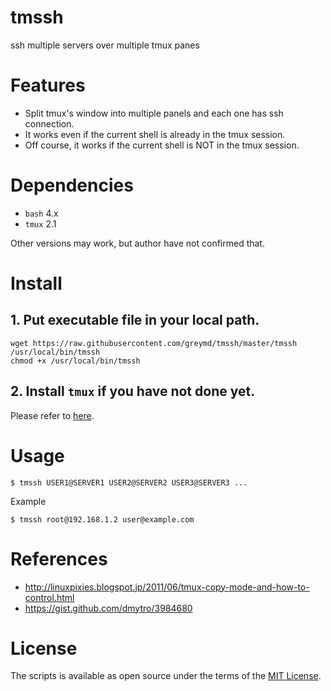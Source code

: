 # tmssh
ssh multiple servers over multiple tmux panes

# Features
* Split tmux's window into multiple panels and each one has ssh connection.
* It works even if the current shell is already in the tmux session.
* Off course, it works if the current shell is NOT in the tmux session.

# Dependencies
* `bash` 4.x
* `tmux` 2.1

Other versions may work, but author have not confirmed that.

# Install

## 1. Put executable file in your local path.

```
wget https://raw.githubusercontent.com/greymd/tmssh/master/tmssh /usr/local/bin/tmssh
chmod +x /usr/local/bin/tmssh
```

## 2. Install `tmux` if you have not done yet.
Please refer to [here](http://linoxide.com/how-tos/install-tmux-manage-multiple-linux-terminals/).

# Usage

```
$ tmssh USER1@SERVER1 USER2@SERVER2 USER3@SERVER3 ...
```

Example

```
$ tmssh root@192.168.1.2 user@example.com
```

# References
* http://linuxpixies.blogspot.jp/2011/06/tmux-copy-mode-and-how-to-control.html
* https://gist.github.com/dmytro/3984680

# License

The scripts is available as open source under the terms of the [MIT License](http://opensource.org/licenses/MIT).
